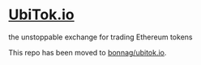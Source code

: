 # [UbiTok.io](https://ubitok.io/)
the unstoppable exchange for trading Ethereum tokens

This repo has been moved to [bonnag/ubitok.io](https://github.com/bonnag/ubitok.io).
